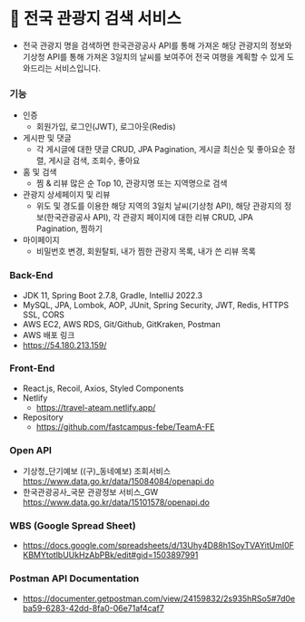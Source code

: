 # 🌈 전국 관광지 검색 서비스
* 전국 관광지 명을 검색하면 한국관광공사 API를 통해 가져온 해당 관광지의 정보와 기상청 API를 통해 가져온 3일치의 날씨를 보여주어 전국 여행을 계획할 수 있게 도와드리는 서비스입니다.

### 기능
* 인증
  * 회원가입, 로그인(JWT), 로그아웃(Redis)
* 게시판 및 댓글
  * 각 게시글에 대한 댓글 CRUD, JPA Pagination, 게시글 최신순 및 좋아요순 정렬, 게시글 검색, 조회수, 좋아요
* 홈 및 검색
  * 찜 & 리뷰 많은 순 Top 10, 관광지명 또는 지역명으로 검색
* 관광지 상세페이지 및 리뷰
  * 위도 및 경도를 이용한 해당 지역의 3일치 날씨(기상청 API), 해당 관광지의 정보(한국관광공사 API), 각 관광지 페이지에 대한 리뷰 CRUD, JPA Pagination, 찜하기
* 마이페이지
  * 비밀번호 변경, 회원탈퇴, 내가 찜한 관광지 목록, 내가 쓴 리뷰 목록

### Back-End
* JDK 11, Spring Boot 2.7.8, Gradle, IntelliJ 2022.3
* MySQL, JPA, Lombok, AOP, JUnit, Spring Security, JWT, Redis, HTTPS SSL, CORS
* AWS EC2, AWS RDS, Git/Github, GitKraken, Postman
* AWS 배포 링크
 * https://54.180.213.159/

### Front-End
* React.js, Recoil, Axios, Styled Components
* Netlify
  * https://travel-ateam.netlify.app/
* Repository
  * https://github.com/fastcampus-febe/TeamA-FE

### Open API
* 기상청_단기예보 ((구)_동네예보) 조회서비스 
https://www.data.go.kr/data/15084084/openapi.do
* 한국관광공사_국문 관광정보 서비스_GW
https://www.data.go.kr/data/15101578/openapi.do

### WBS (Google Spread Sheet)
* https://docs.google.com/spreadsheets/d/13Uhy4D88h1SoyTVAYitUmI0FKBMYtotlbUUkHzAbPBk/edit#gid=1503897991

### Postman API Documentation
* https://documenter.getpostman.com/view/24159832/2s935hRSo5#7d0eba59-6283-42dd-8fa0-06e71af4caf7
